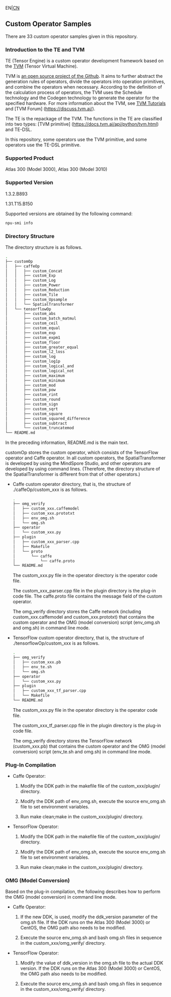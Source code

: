 ﻿EN|[CN](README.zh.md)

## Custom Operator Samples

There are 33 custom operator samples given in this repository.

### Introduction to the TE and TVM

TE (Tensor Engine) is a custom operator development framework based on the [TVM](https://tvm.ai/about) (Tensor Virtual Machine).

TVM is [an open source project of the Github](https://github.com/dmlc/tvm). It aims to further abstract the generation rules of operators, divide the operators into operation primitives, and combine the operators when necessary. According to the definition of the calculation process of operators, the TVM uses the Schedule technology and the Codegen technology to generate the operator for the specified hardware. For more information about the TVM, see [TVM Tutorials](https://docs.tvm.ai/tutorials/tensor_expr_get_started.html) and [TVM Forum] (https://discuss.tvm.ai/).

The TE is the repackage of the TVM. The functions in the TE are classified into two types: [TVM primitive] (https://docs.tvm.ai/api/python/tvm.html) and TE-DSL.

In this repository, some operators use the TVM primitive, and some operators use the TE-DSL primitive.

### Supported Product

Atlas 300 (Model 3000), Atlas 300 (Model 3010)

### Supported Version

1.3.2.B893

1.31.T15.B150

Supported versions are obtained by the following command:

```bash
npu-smi info
```

### Directory Structure

The directory structure is as follows.

```bash
.
├── customOp
│   ├── caffeOp
│   │   ├── custom_Concat
│   │   ├── custom_Exp
│   │   ├── custom_Log
│   │   ├── custom_Power
│   │   ├── custom_Reduction
│   │   ├── custom_Tile
│   │   ├── custom_Upsample
│   │   └── SpatialTransformer
│   └── tensorflowOp
│       ├── custom_abs
│       ├── custom_batch_matmul
│       ├── custom_ceil
│       ├── custom_equal
│       ├── custom_exp
│       ├── custom_expm1
│       ├── custom_floor
│       ├── custom_greater_equal
│       ├── custom_l2_loss
│       ├── custom_log
│       ├── custom_log1p
│       ├── custom_logical_and
│       ├── custom_logical_not
│       ├── custom_maximum
│       ├── custom_minimum
│       ├── custom_mod
│       ├── custom_pow
│       ├── custom_rint
│       ├── custom_round
│       ├── custom_sign
│       ├── custom_sqrt
│       ├── custom_square
│       ├── custom_squared_difference
│       ├── custom_subtract
│       └── custom_truncatemod
└── README.md
```

In the preceding information, README.md is the main text.

customOp stores the custom operator, which consists of the TensorFlow operator and Caffe operator. In all custom operators, the SpatialTransformer is developed by using the MindSpore Studio, and other operators are developed by using command lines. (Therefore, the directory structure of the SpatialTransformer is different from that of other operators.) 

- Caffe custom operator directory, that is, the structure of ./caffeOp/custom_xxx is as follows.

  ```bash
  .
  ├── omg_verify
  │   ├── custom_xxx.caffemodel
  │   ├── custom_xxx.prototxt
  │   ├── env_omg.sh
  │   └── omg.sh
  ├── operator
  │   └── custom_xxx.py
  ├── plugin
  │   ├── custom_xxx_parser.cpp
  │   ├── Makefile
  │   └── proto
  │       └── caffe
  │           └── caffe.proto
  └── README.md
  ```

  The custom_xxx.py file in the operator directory is the operator code file.

  The custom_xxx_parser.cpp file in the plugin directory is the plug-in code file. The caffe.proto file contains the message field of the custom operator.

  The omg_verify directory stores the Caffe network (including custom_xxx.caffemodel and custom_xxx.prototxt) that contains the custom operator and the OMG (model conversion) script (env_omg.sh and omg.sh) in command line mode.

- TensorFlow custom operator directory, that is, the structure of ./tensorflowOp/custom_xxx is as follows.

  ```bash
  .
  ├── omg_verify
  │   ├── custom_xxx.pb
  │   ├── env_te.sh
  │   └── omg.sh
  ├── operator
  │   └── custom_xxx.py
  ├── plugin
  │   ├── custom_xxx_tf_parser.cpp
  │   └── Makefile
  └── README.md
  ```

  The custom_xxx.py file in the operator directory is the operator code file.

  The custom_xxx_tf_parser.cpp file in the plugin directory is the plug-in code file.

  The omg_verify directory stores the TensorFlow network (custom_xxx.pb) that contains the custom operator and the OMG (model conversion) script (env_te.sh and omg.sh) in command line mode.

### Plug-In Compilation

- Caffe Operator:

  1) Modify the DDK path in the makefile file of the custom_xxx/plugin/ directory.

  2) Modify the DDK path of env_omg.sh, execute the source env_omg.sh file to set environment variables.

  3) Run make clean;make in the custom_xxx/plugin/ directory.

- TensorFlow Operator:

  1) Modify the DDK path in the makefile file of the custom_xxx/plugin/ directory.

  2) Modify the DDK path of env_omg.sh, execute the source env_omg.sh file to set environment variables.

  3) Run make clean;make in the custom_xxx/plugin/ directory.

### OMG (Model Conversion)

Based on the plug-in compilation, the following describes how to perform the OMG (model conversion) in command line mode.

- Caffe Operator:

  1) If the new DDK, is used, modify the ddk_version parameter of the omg.sh file. If the DDK runs on the Atlas 300 (Model 3000) or CentOS, the OMG path also needs to be modified.

  2) Execute the source env_omg.sh and bash omg.sh files in sequence in the custom_xxx/omg_verify/ directory.

- TensorFlow Operator:

  1) Modify the value of ddk_version in the omg.sh file to the actual DDK version. If the DDK runs on the Atlas 300 (Model 3000) or CentOS, the OMG path also needs to be modified.

  2) Execute the source env_omg.sh and bash omg.sh files in sequence in the custom_xxx/omg_verify/ directory.
